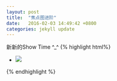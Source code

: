 ```yaml
---
layout: post
title:  "焦点图进阶"
date:   2016-02-03 14:49:42 +0800
categories: jekyll update
---
```

新新的Show Time ^_^
{% highlight html%}
<div class="container">
    <ul>
        <li><img src="http://www.baidu.com/logo.jpg" /></li>
    </ul>
</div>
{% endhighlight %}

[jekyll-docs]: http://jekyllrb.com/docs/home
[jekyll-gh]:   https://github.com/jekyll/jekyll
[jekyll-talk]: https://talk.jekyllrb.com/
